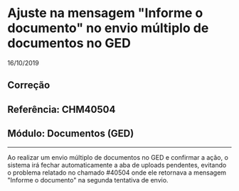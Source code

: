 # Ajuste na mensagem "Informe o documento" no envio múltiplo de documentos no GED
16/10/2019
## Correção
## Referência: CHM40504
## Módulo: Documentos (GED)
***

Ao realizar um envio múltiplo de documentos no GED e confirmar a ação, o sistema irá fechar automaticamente a aba de uploads pendentes, evitando o problema relatado no chamado #40504 onde ele retornava a mensagem "Informe o documento" na segunda tentativa de envio.

